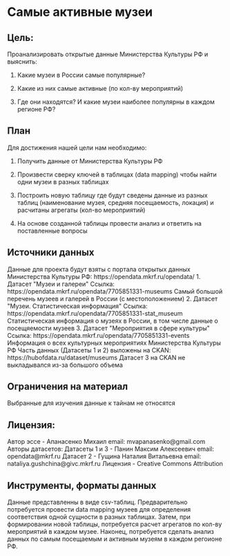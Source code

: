 <h1> Самые активные музеи </h1>

<h2>Цель:</h2>
Проанализировать открытые данные Министерства Культуры РФ и выяснить:

1. Какие музеи в России самые популярные?

2. Какие из них самые активные (по кол-ву мероприятий)

3. Где они находятся? И какие музеи наиболее популярны в каждом регионе РФ?

<h2>План</h2>
Для достижения нашей цели нам необходимо:

1. Получить данные от Министерства Культуры РФ

2. Произвести сверку ключей в таблицах (data mapping) чтобы найти одни музеи в разных таблицах

3. Построить новую таблицу где будут сведены данные из разных таблиц (наименование музея, средняя посещаемость, локация) и расчитаны агрегаты (кол-во мероприятий)

4. На основе созданной таблицы провести анализ и ответить на поставленные вопросы

<h2>Источники данных</h2>
Данные для проекта будут взяты с портала открытых данных Министерства Культуры РФ: https://opendata.mkrf.ru/opendata/
1. Датасет "Музеи и галереи"
        Ссылка: https://opendata.mkrf.ru/opendata/7705851331-museums
        Самый большой перечень музеев и галерей в России (с местоположением)
2. Датасет "Музеи. Статистическая информация"
        Ссылка: https://opendata.mkrf.ru/opendata/7705851331-stat_museum
        Статистическая информация о музеях в России, в том числе данные о посещяемости музеев
3. Датасет "Мероприятия в сфере культуры"
        Ссылка: https://opendata.mkrf.ru/opendata/7705851331-events
        Информация о всех культурных мероприятиях Министерства Культуры РФ
Часть данных (Датасеты 1 и 2) выложены на CKAN: https://hubofdata.ru/dataset/museums
Датасет 3 на CKAN не выкладывался из-за большого объема
<h2>Ограничения на материал</h2>
Выбранные для изучения данные к тайнам не относятся
<h2>Лицензия:</h2>
Автор эссе - Апанасенко Михаил email: mvapanasenko@gmail.com
Авторы датасетов:
        Датасеты 1 и 3 - Панин Максим Алексеевич email: opendata@mkrf.ru
        Датасет 2 - Гущина Наталия Витальевна email: nataliya.gushchina@givc.mkrf.ru
Лицензия - Creative Commons Attribution
<h2>Инструменты, форматы данных</h2>
Данные представленны в виде csv-таблиц. Предварительно потребуется провести data mapping музеев для определения соответствия одной сущности в разных таблицах. Затем, при формировании новой таблицы, потребуется расчет агрегатов по кол-ву мероприятий в каждом музее.
Наконец, потребуется сделать анализ данных по самым посещаемым и активным музеям в каждом регоионе РФ.

